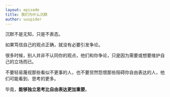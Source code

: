 ```yaml
---
layout: episode
title: 我们为什么沉默
author: uuspider
---
```

沉默不是无知，只是不表态。

如果笃信自己的观点正确，就没有必要引发争论。

很多时候，别人并非不认同你的观点，他们和你争论，只是因为需要或想要维护自己的立场而已。

不要轻易蔑视那些看似不更事的人，也不要贸然怨恨那些阻碍你自由表达的人，他们可能看到、思考的更多。

毕竟，**能够独立思考比自由表达更加重要**。
